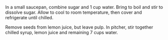 In a small saucepan, combine sugar and 1 cup water. Bring to boil and stir to dissolve sugar. Allow to cool to room temperature, then cover and refrigerate until chilled.

Remove seeds from lemon juice, but leave pulp. In pitcher, stir together chilled syrup, lemon juice and remaining 7 cups water.
